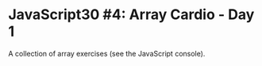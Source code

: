 # JavaScript30 #4: Array Cardio - Day 1

A collection of array exercises (see the JavaScript console).